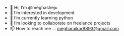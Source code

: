 - 👋 Hi, I’m @meghasheju
- 👀 I’m interested in development
- 🌱 I’m currently learning python
- 💞️ I’m looking to collaborate on freelance projects
- 📫 How to reach me ... megharaikar8893@gmail.com

<!---
meghasheju/meghasheju is a ✨ special ✨ repository because its `README.md` (this file) appears on your GitHub profile.
You can click the Preview link to take a look at your changes.
--->
